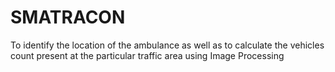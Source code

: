 # SMATRACON
To identify the location of the ambulance as well as to calculate the vehicles count present at the particular traffic area using Image Processing

